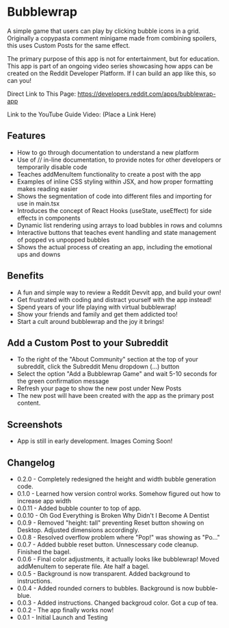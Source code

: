 # Bubblewrap

A simple game that users can play by clicking bubble icons in a grid. 
Originally a copypasta comment minigame made from combining spoilers, 
this uses Custom Posts for the same effect.

The primary purpose of this app is not for entertainment, but for education. 
This app is part of an ongoing video series showcasing how apps can be created on the Reddit Developer Platform.
If I can build an app like this, so can you!

Direct Link to This Page:
https://developers.reddit.com/apps/bubblewrap-app

Link to the YouTube Guide Video:
(Place a Link Here)

## Features

* How to go through documentation to understand a new platform
* Use of // in-line documentation, to provide notes for other developers or temporarily disable code
* Teaches addMenuItem functionality to create a post with the app
* Examples of inline CSS styling within JSX, and how proper formatting makes reading easier
* Shows the segmentation of code into different files and importing for use in main.tsx
* Introduces the concept of React Hooks (useState, useEffect) for side effects in components
* Dynamic list rendering using arrays to load bubbles in rows and columns
* Interactive buttons that teaches event handling and state management of popped vs unpopped bubbles
* Shows the actual process of creating an app, including the emotional ups and downs


## Benefits

* A fun and simple way to review a Reddit Devvit app, and build your own!
* Get frustrated with coding and distract yourself with the app instead!
* Spend years of your life playing with virtual bubblewrap!
* Show your friends and family and get them addicted too!
* Start a cult around bubblewrap and the joy it brings!

## Add a Custom Post to your Subreddit

* To the right of the "About Community" section at the top of your subreddit, click the Subreddit Menu dropdown (...) button
* Select the option "Add a Bubblewrap Game" and wait 5-10 seconds for the green confirmation message
* Refresh your page to show the new post under New Posts
* The new post will have been created with the app as the primary post content. 

## Screenshots

* App is still in early development. Images Coming Soon!

## Changelog

* 0.2.0 - Completely redesigned the height and width bubble generation code.
* 0.1.0 - Learned how version control works. Somehow figured out how to increase app width
* 0.0.11 - Added bubble counter to top of app.
* 0.0.10 - Oh God Everything is Broken Why Didn't I Become A Dentist
* 0.0.9 - Removed "height: tall" preventing Reset button showing on Desktop. Adjusted dimensions accordingly.
* 0.0.8 - Resolved overflow problem where "Pop!" was showing as "Po..."
* 0.0.7 - Added bubble reset button. Unnescessary code cleanup. Finished the bagel.
* 0.0.6 - Final color adjustments, it actually looks like bubblewrap! Moved addMenuItem to seperate file. Ate half a bagel.
* 0.0.5 - Background is now transparent. Added background to instructions.
* 0.0.4 - Added rounded corners to bubbles. Background is now bubble-blue.
* 0.0.3 - Added instructions. Changed backgroud color. Got a cup of tea.
* 0.0.2 - The app finally works now!
* 0.0.1 - Initial Launch and Testing